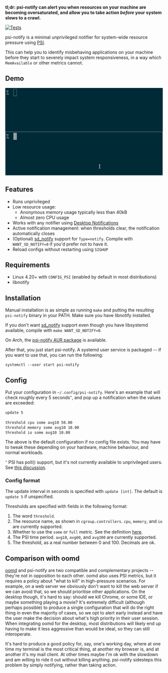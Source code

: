**tl;dr: psi-notify can alert you when resources on your machine are becoming
oversaturated, and allow you to take action *before* your system slows to a
crawl.**

[![Tests](https://img.shields.io/travis/cdown/psi-notify/master.svg)](https://travis-ci.org/cdown/psi-notify)

psi-notify is a minimal unprivileged notifier for system-wide resource pressure
using [PSI](https://facebookmicrosites.github.io/psi/).

This can help you to identify misbehaving applications on your machine before
they start to severely impact system responsiveness, in a way which
`MemAvailable` or other metrics cannot.

## Demo

![](demo.gif)

## Features

- Runs unprivileged
- Low resource usage:
  - Anonymous memory usage typically less than 40kB
  - Almost zero CPU usage
- Works with any notifier using [Desktop
  Notifications](http://www.galago-project.org/specs/notification/0.9/index.html)
- Active notification management: when thresholds clear, the notification
  automatically closes
- (Optional) [sd_notify][] support for `Type=notify`. Compile with
  `WANT_SD_NOTIFY=0` if you'd prefer not to have it.
- Reload configs without restarting using `SIGHUP`

## Requirements

- Linux 4.20+ with `CONFIG_PSI` (enabled by default in most distributions)
- libnotify

## Installation

Manual installation is as simple as running `make` and putting the resulting
`psi-notify` binary in your PATH. Make sure you have libnotify installed.

If you don't want [sd_notify][] support even though you have libsystemd available,
compile with `make WANT_SD_NOTIFY=0`.

On Arch, the [psi-notify AUR
package](https://aur.archlinux.org/packages/psi-notify/) is available.

After that, you just start psi-notify. A systemd user service is packaged -- if
you want to use that, you can run the following:

    systemctl --user start psi-notify

## Config

Put your configuration in `~/.config/psi-notify`. Here's an example that will
check roughly every 5 seconds⁺, and pop up a notification when the values are
exceeded:

```
update 5

threshold cpu some avg10 50.00
threshold memory some avg10 10.00
threshold io some avg10 10.00
```

The above is the default configuration if no config file exists. You may have
to tweak these depending on your hardware, machine behaviour, and normal
workloads.

⁺ PSI has poll() support, but it's not currently available to unprivileged
users. See [this
discussion](https://lore.kernel.org/lkml/20200424153859.GA1481119@chrisdown.name).

### Config format

The update interval in seconds is specified with `update [int]`. The default is
`update 5` if unspecified.

Thresholds are specified with fields in the following format:

1. The word `threshold`.
2. The resource name, as shown in `cgroup.controllers`. `cpu`, `memory`, and
   `io` are currently supported.
3. Whether to use the `some` or `full` metric. See the definition
   [here](https://facebookmicrosites.github.io/psi/docs/overview#pressure-metric-definitions).
4. The PSI time period. `avg10`, `avg60`, and `avg300` are currently supported.
5. The threshold, as a real number between 0 and 100. Decimals are ok.

## Comparison with oomd

[oomd](https://github.com/facebookincubator/oomd) and psi-notify are two
compatible and complementary projects -- they're not in opposition to each
other. oomd also uses PSI metrics, but it requires a policy about "what to
kill" in high-pressure scenarios. For example, on a web server we obviously
don't want to kill the web server if we can avoid that, so we should prioritise
other applications. On the desktop though, it's hard to say: should we kill
Chrome, or some IDE, or maybe something playing a movie? It's extremely
difficult (although perhaps possible) to produce a single configuration that
will do the right thing in even the majority of cases, so we opt to alert early
instead and have the user make the decision about what's high priority in their
user session. When integrating oomd for the desktop, most distributions will
likely end up having to make it less aggressive than would be ideal, so they
can still interoperate.

It's hard to produce a good policy for, say, one's working day, where at one
time my terminal is the most critical thing, at another my browser is, and at
another it's my mail client. At other times maybe I'm ok with the slowdown and
am willing to ride it out without killing anything. psi-notify sidesteps this
problem by simply notifying, rather than taking action.

[sd_notify]: https://www.freedesktop.org/software/systemd/man/sd_notify.html
